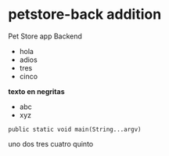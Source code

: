 # petstore-back addition
Pet Store app Backend

* hola
* adios
* tres
* cinco

**texto en negritas**
- abc
- xyz

`public static void main(String...argv)`

uno
dos
tres
cuatro
quinto
